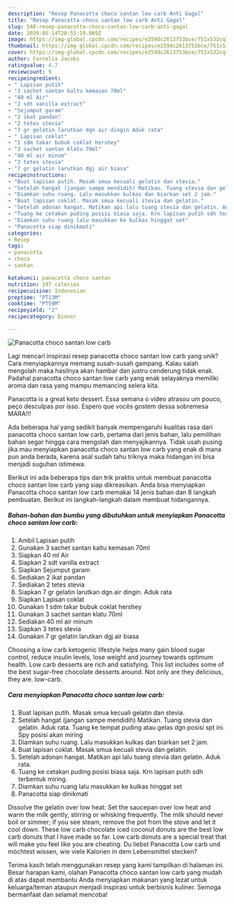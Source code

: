 ```yaml
---
description: "Resep Panacotta choco santan low carb Anti Gagal"
title: "Resep Panacotta choco santan low carb Anti Gagal"
slug: 548-resep-panacotta-choco-santan-low-carb-anti-gagal
date: 2020-05-14T20:55:19.069Z
image: https://img-global.cpcdn.com/recipes/e259dc2613753bce/751x532cq70/panacotta-choco-santan-low-carb-foto-resep-utama.jpg
thumbnail: https://img-global.cpcdn.com/recipes/e259dc2613753bce/751x532cq70/panacotta-choco-santan-low-carb-foto-resep-utama.jpg
cover: https://img-global.cpcdn.com/recipes/e259dc2613753bce/751x532cq70/panacotta-choco-santan-low-carb-foto-resep-utama.jpg
author: Cornelia Jacobs
ratingvalue: 4.7
reviewcount: 9
recipeingredient:
- " Lapisan putih"
- "3 sachet santan kaltu kemasan 70ml"
- "40 ml Air"
- "2 sdt vanilla extract"
- "Sejumput garam"
- "2 ikat pandan"
- "2 tetes stevia"
- "7 gr gelatin larutkan dgn air dingin Aduk rata"
- " Lapisan coklat"
- "1 sdm takar bubuk coklat hershey"
- "3 sachet santan klatu 70ml"
- "40 ml air minum"
- "3 tetes stevia"
- "7 gr gelatin larutkan dgj air biasa"
recipeinstructions:
- "Buat lapisan putih. Masak smua kecuali gelatin dan stevia."
- "Setelah hangat (jangan sampe mendidih) Matikan. Tuang stevia dan gelatin. Aduk rata. Tuang ke tempat puding atau gelas dgn posisi spt ini. Spy posisi akan miring"
- "Diamkan suhu ruang. Lalu masukkan kulkas dan biarkan set 2 jam."
- "Buat lapisan coklat. Masak smua kecuali stevia dan gelatin."
- "Setelah adonan hangat. Matikan api lalu tuang stevia dan gelatin. Aduk rata."
- "Tuang ke cetakan puding posisi biasa saja. Krn lapisan putih sdh terbentuk miring."
- "Diamkan suhu ruang lalu masukkan ke kulkas hinggat set"
- "Panacotta siap dinikmati"
categories:
- Resep
tags:
- panacotta
- choco
- santan

katakunci: panacotta choco santan 
nutrition: 197 calories
recipecuisine: Indonesian
preptime: "PT13M"
cooktime: "PT59M"
recipeyield: "2"
recipecategory: Dinner

---
```



![Panacotta choco santan low carb](https://img-global.cpcdn.com/recipes/e259dc2613753bce/751x532cq70/panacotta-choco-santan-low-carb-foto-resep-utama.jpg)

Lagi mencari inspirasi resep panacotta choco santan low carb yang unik? Cara menyiapkannya memang susah-susah gampang. Kalau salah mengolah maka hasilnya akan hambar dan justru cenderung tidak enak. Padahal panacotta choco santan low carb yang enak selayaknya memiliki aroma dan rasa yang mampu memancing selera kita.

Panacotta is a great keto dessert. Essa semana o vídeo atrasou um pouco, peço desculpas por isso. Espero que vocês gostem dessa sobremesa MARA!!!

Ada beberapa hal yang sedikit banyak mempengaruhi kualitas rasa dari panacotta choco santan low carb, pertama dari jenis bahan, lalu pemilihan bahan segar hingga cara mengolah dan menyajikannya. Tidak usah pusing jika mau menyiapkan panacotta choco santan low carb yang enak di mana pun anda berada, karena asal sudah tahu triknya maka hidangan ini bisa menjadi suguhan istimewa.


Berikut ini ada beberapa tips dan trik praktis untuk membuat panacotta choco santan low carb yang siap dikreasikan. Anda bisa menyiapkan Panacotta choco santan low carb memakai 14 jenis bahan dan 8 langkah pembuatan. Berikut ini langkah-langkah dalam membuat hidangannya.

<!--inarticleads1-->

##### Bahan-bahan dan bumbu yang dibutuhkan untuk menyiapkan Panacotta choco santan low carb:

1. Ambil  Lapisan putih
1. Gunakan 3 sachet santan kaltu kemasan 70ml
1. Siapkan 40 ml Air
1. Siapkan 2 sdt vanilla extract
1. Siapkan Sejumput garam
1. Sediakan 2 ikat pandan
1. Sediakan 2 tetes stevia
1. Siapkan 7 gr gelatin larutkan dgn air dingin. Aduk rata
1. Siapkan  Lapisan coklat
1. Gunakan 1 sdm takar bubuk coklat hershey
1. Gunakan 3 sachet santan klatu 70ml
1. Sediakan 40 ml air minum
1. Siapkan 3 tetes stevia
1. Gunakan 7 gr gelatin larutkan dgj air biasa


Choosing a low carb ketogenic lifestyle helps many gain blood sugar control, reduce insulin levels, lose weight and journey towards optimum health. Low carb desserts are rich and satisfying. This list includes some of the best sugar-free chocolate desserts around. Not only are they delicious, they are. low-carb. 

<!--inarticleads2-->

##### Cara menyiapkan Panacotta choco santan low carb:

1. Buat lapisan putih. Masak smua kecuali gelatin dan stevia.
1. Setelah hangat (jangan sampe mendidih) Matikan. Tuang stevia dan gelatin. Aduk rata. Tuang ke tempat puding atau gelas dgn posisi spt ini. Spy posisi akan miring
1. Diamkan suhu ruang. Lalu masukkan kulkas dan biarkan set 2 jam.
1. Buat lapisan coklat. Masak smua kecuali stevia dan gelatin.
1. Setelah adonan hangat. Matikan api lalu tuang stevia dan gelatin. Aduk rata.
1. Tuang ke cetakan puding posisi biasa saja. Krn lapisan putih sdh terbentuk miring.
1. Diamkan suhu ruang lalu masukkan ke kulkas hinggat set
1. Panacotta siap dinikmati


Dissolve the gelatin over low heat: Set the saucepan over low heat and warm the milk gently, stirring or whisking frequently. The milk should never boil or simmer; if you see steam, remove the pot from the stove and let it cool down. These low carb chocolate iced coconut donuts are the best low carb donuts that I have made so far. Low carb donuts are a special treat that will make you feel like you are cheating. Du liebst Panacotta Low carb und möchtest wissen, wie viele Kalorien in dem Lebensmittel stecken? 

Terima kasih telah menggunakan resep yang kami tampilkan di halaman ini. Besar harapan kami, olahan Panacotta choco santan low carb yang mudah di atas dapat membantu Anda menyiapkan makanan yang lezat untuk keluarga/teman ataupun menjadi inspirasi untuk berbisnis kuliner. Semoga bermanfaat dan selamat mencoba!
